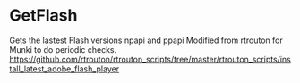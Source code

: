 # GetFlash
Gets the lastest Flash versions
npapi and ppapi
Modified from rtrouton for Munki to do periodic checks.
https://github.com/rtrouton/rtrouton_scripts/tree/master/rtrouton_scripts/install_latest_adobe_flash_player
